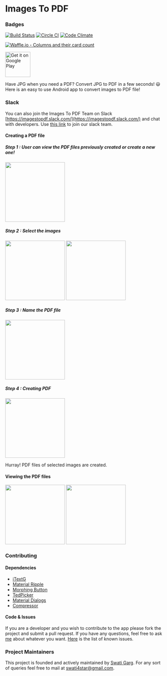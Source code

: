 # Images To PDF

### Badges
[![Build Status](https://travis-ci.org/Swati4star/Images-to-PDF.svg?branch=master)](https://travis-ci.org/Swati4star/Images-to-PDF) [![Circle CI](https://circleci.com/gh/Swati4star/Images-to-PDF.svg?style=svg)](https://circleci.com/gh/Swati4star/Images-to-PDF)
[![Code Climate](https://codeclimate.com/github/Swati4star/Images-to-PDF.svg)](https://codeclimate.com/github/Swati4star/Images-to-PDF)


[![Waffle.io - Columns and their card count](https://badge.waffle.io/Swati4star/Images-to-PDF.svg?columns=all)](https://waffle.io/Swati4star/Images-to-PDF)

[<img src="https://play.google.com/intl/en_us/badges/images/generic/en-play-badge.png" alt="Get it on Google Play" height=
"80">](https://play.google.com/store/apps/details?id=swati4star.createpdf)

Have JPG when you need a PDF? Convert JPG to PDF in a few seconds! :smiley:  
Here is an easy to use Android app to convert images to PDF file!

### Slack
You can also join the Images To PDF Team on Slack [https://imagestopdf.slack.com/](https://imagestopdf.slack.com/) and chat with developers. Use [this link](https://join.slack.com/t/imagestopdf/shared_invite/enQtMzY3NzkyODY2ODM5LTU2YTk3ZWExMmE0OTJjZGU3ODM1MGM4NzQ2OGNmNjhjYzYzYTBmMzdkNTkxZGY0NGYwZDI3MWQ1NDY5NzA3Yzk) to join our slack team.

#### Creating a PDF file

##### Step 1 : User can view the PDF files previously created or create a new one! 
<img src="./screenshots/options.jpg" width="190px">


##### Step 2 : Select the images
<img src="./screenshots/select.jpg" width="190px"> <img src="./screenshots/selecting2.jpg" width="190px">


##### Step 3 : Name the PDF file
<img src="./screenshots/name.jpg" width="190px">


##### Step 4 : Creating PDF
<img src="./screenshots/done.jpg" width="190px">


Hurray! PDF files of selected images are created.


#### Viewing the PDF files

<img src="./screenshots/list.jpg" width="190px"> <img src="./screenshots/pdf_options.jpg" width="190px">

### Contributing

#### Dependencies
+ [iTextG](http://developers.itextpdf.com/itextg-android)
+ [Material Ripple](https://github.com/balysv/material-ripple)
+ [Morphing Button](https://github.com/dmytrodanylyk/android-morphing-button)
+ [TedPicker](https://github.com/ParkSangGwon/TedPicker)
+ [Material Dialogs](https://github.com/afollestad/material-dialogs)
+ [Compressor](https://github.com/zetbaitsu/Compressor)

#### Code & Issues
If you are a developer and you wish to contribute to the app please fork the project
and submit a pull request.
If you have any questions, feel free to ask [me](mailto:swati4star@gmail.com) about whatever you want.
[Here](https://github.com/Swati4star/Images-to-PDF/issues) is the list of known issues.

### Project Maintainers
This project is founded and actively maintained by [Swati Garg](https://github.com/Swati4star/). For any sort of queries feel free to mail at swati4star@gmail.com.
